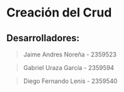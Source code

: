 # Creación del Crud

## Desarrolladores:

> Jaime Andres Noreña - 2359523

> Gabriel Uraza García - 2359594

> Diego Fernando Lenis - 2359540

